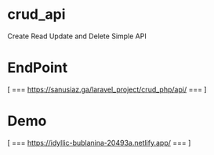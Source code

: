 # crud_api
Create Read Update and Delete Simple API 

# EndPoint 
[ === https://sanusiaz.ga/laravel_project/crud_php/api/ === ]

# Demo 
[ === https://idyllic-bublanina-20493a.netlify.app/ === ]
